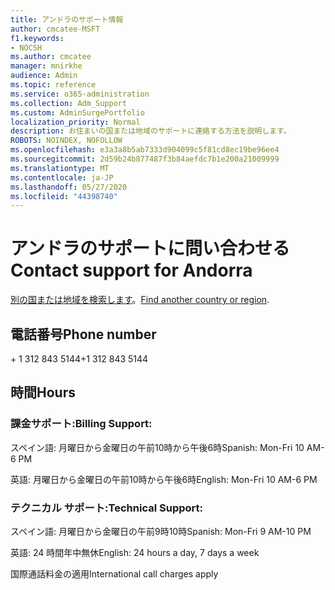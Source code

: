 ```yaml
---
title: アンドラのサポート情報
author: cmcatee-MSFT
f1.keywords:
- NOCSH
ms.author: cmcatee
manager: mnirkhe
audience: Admin
ms.topic: reference
ms.service: o365-administration
ms.collection: Adm_Support
ms.custom: AdminSurgePortfolio
localization_priority: Normal
description: お住まいの国または地域のサポートに連絡する方法を説明します。
ROBOTS: NOINDEX, NOFOLLOW
ms.openlocfilehash: e3a3a8b5ab7333d904099c5f81cd8ec19be96ee4
ms.sourcegitcommit: 2d59b24b877487f3b84aefdc7b1e200a21009999
ms.translationtype: MT
ms.contentlocale: ja-JP
ms.lasthandoff: 05/27/2020
ms.locfileid: "44398740"
---
```

# <a name="contact-support-for-andorra"></a><span data-ttu-id="66149-103">アンドラのサポートに問い合わせる</span><span class="sxs-lookup"><span data-stu-id="66149-103">Contact support for Andorra</span></span>

<span data-ttu-id="66149-104">[別の国または地域を検索します](../contact-support-for-business-products.md)。</span><span class="sxs-lookup"><span data-stu-id="66149-104">[Find another country or region](../contact-support-for-business-products.md).</span></span>

## <a name="phone-number"></a><span data-ttu-id="66149-105">電話番号</span><span class="sxs-lookup"><span data-stu-id="66149-105">Phone number</span></span>
<span data-ttu-id="66149-106">+ 1 312 843 5144</span><span class="sxs-lookup"><span data-stu-id="66149-106">+1 312 843 5144</span></span>

## <a name="hours"></a><span data-ttu-id="66149-107">時間</span><span class="sxs-lookup"><span data-stu-id="66149-107">Hours</span></span>
### <a name="billing-support"></a><span data-ttu-id="66149-108">課金サポート:</span><span class="sxs-lookup"><span data-stu-id="66149-108">Billing Support:</span></span>

<span data-ttu-id="66149-109">スペイン語: 月曜日から金曜日の午前10時から午後6時</span><span class="sxs-lookup"><span data-stu-id="66149-109">Spanish: Mon-Fri 10 AM-6 PM</span></span>

<span data-ttu-id="66149-110">英語: 月曜日から金曜日の午前10時から午後6時</span><span class="sxs-lookup"><span data-stu-id="66149-110">English: Mon-Fri 10 AM-6 PM</span></span>

### <a name="technical-support"></a><span data-ttu-id="66149-111">テクニカル サポート:</span><span class="sxs-lookup"><span data-stu-id="66149-111">Technical Support:</span></span>

<span data-ttu-id="66149-112">スペイン語: 月曜日から金曜日の午前9時10時</span><span class="sxs-lookup"><span data-stu-id="66149-112">Spanish: Mon-Fri 9 AM-10 PM</span></span>

<span data-ttu-id="66149-113">英語: 24 時間年中無休</span><span class="sxs-lookup"><span data-stu-id="66149-113">English: 24 hours a day, 7 days a week</span></span>

<span data-ttu-id="66149-114">国際通話料金の適用</span><span class="sxs-lookup"><span data-stu-id="66149-114">International call charges apply</span></span>
